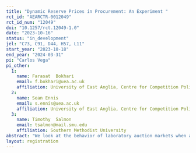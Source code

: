 ```yaml
---
title: "Dynamic Reserve Prices in Procurement: An Experiment "
rct_id: "AEARCTR-0012049"
rct_id_num: "12049"
doi: "10.1257/rct.12049-1.0"
date: "2023-10-16"
status: "in_development"
jel: "C73, C91, D44, H57, L11"
start_year: "2023-10-18"
end_year: "2024-03-31"
pi: "Carlos Vega"
pi_other:
  1:
    name: Farasat  Bokhari
    email: f.bokhari@uea.ac.uk
    affiliation: University of East Anglia, Centre for Competition Policy
  2:
    name: Sean Ennis
    email: s.ennis@uea.ac.uk
    affiliation: University of East Anglia, Centre for Competition Policy
  3:
    name: Timothy  Salmon
    email: tsalmon@mail.smu.edu
    affiliation: Southern Methodist University
abstract: "We look at the behavior of laboratory auction markets when a dynamic reserve price is imposed. When firms exit markets due to high costs, competition wavers and bidders bid less aggressively. Ensuing higher prices could conceivably be modulated by a reserve price mechanism that uses the lowest bid from the previous period. Using a controlled setting, we show how dynamics in reserve price setting influence bid shading and if the behavior of these markets are more consistent with standard predictions or with the focal point hypothesis."
layout: registration
---
```


